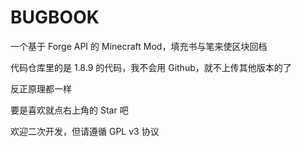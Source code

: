 # BUGBOOK
一个基于 Forge API 的 Minecraft Mod，填充书与笔来使区块回档

代码仓库里的是 1.8.9 的代码，我不会用 Github，就不上传其他版本的了

反正原理都一样

要是喜欢就点右上角的 Star 吧

欢迎二次开发，但请遵循 GPL v3 协议
